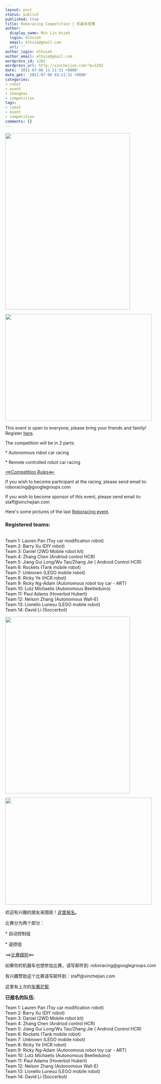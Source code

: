 ```yaml
---
layout: post
status: publish
published: true
title: Roboracing Competition | 机器车竞赛
author:
  display_name: Min Lin Hsieh
  login: mlhsieh
  email: mlhsie@gmail.com
  url: ''
author_login: mlhsieh
author_email: mlhsie@gmail.com
wordpress_id: 1202
wordpress_url: http://xinchejian.com/?p=1202
date: '2011-07-08 11:11:31 +0800'
date_gmt: '2011-07-08 03:11:31 +0800'
categories:
- robot
- event
- shanghai
- competition
tags:
- robot
- event
- competition
comments: []
---
```

<p><!--:en--></p>
<p><img width="400" height="565" src="http://xinchejian.com/wp-content/uploads/2011/07/ROBORACING-500x700.jpg" alt="" /></p>
<p><a rel="attachment wp-att-1028" href="http://xinchejian.com/2011/05/25/hcr-roboracing/racingtracksketchup/"><img class="alignnone size-large wp-image-1028" title="RacingTrackSketchUp" src="http://xinchejian.com/wp-content/uploads/2011/05/RacingTrackSketchUp-549x400.jpg" alt="" width="470" height="342" /></a></p>
<p>This event is open to everyone, please bring your friends and family! Register <a href="http://xinchejian.com/event/?regevent_action=register&event_id=24&name_of_event=RoboracingCompetition">here</a>.</p>
<p>The competition will be in 2 parts:</p>
<p>* Autonomous robot car racing</p>
<p>* Remote controlled robot car racing</p>
<p><a href="http://xinchejian.com/roboracing-%E6%9C%BA%E5%99%A8%E8%BD%A6%E7%AB%9E%E8%B5%9B/">==>Competition Rules<==</a></p>
<p>If you wish to become participant at the racing, please send email to: roboracing@googlegroups.com</p>
<p>If you wish to become sponsor of this event, please send email to: staff@xinchejian.com</p>
<p>Here's some pictures of the last <a href="http://xinchejian.com/2011/05/25/hcr-roboracing/">Roboracing event</a>.</p>
<h3>Registered teams:</h3><br />
Team 1: Lauren Pan (Toy car modification robot)<br />
Team 2: Barry Xu  (DIY robot)<br />
Team 3: Daniel (2WD Mobile robot kit)<br />
Team 4: Zhang Chen (Andriod control HCR)<br />
Team 5: Jiang Gui Long/Wu Tao/Zhang Jie ( Android Control HCR)<br />
Team 6: Rockets (Tank mobile robot)<br />
Team 7: Unknown (LEGO mobile robot)<br />
Team 8: Ricky Ye (HCR robot)<br />
Team 9: Ricky Ng-Adam (Autonomous robot toy car - ART)<br />
Team 10: Lutz Michaelis (Autonomous Beetleduino)<br />
Team 11: Paul Adams (Hoverbot Hubert)<br />
Team 12: Nelson Zhang (Autonomous Wall-E)<br />
Team 13: Lionello Lunesu (LEGO mobile robot)<br />
Team 14: David Li (Soccerbot)</p>
<p><!--:--><!--:zh--></p>
<p><img width="400" height="565" src="http://xinchejian.com/wp-content/uploads/2011/07/ROBORACING-500x700.jpg" alt="" /></p>
<p><a rel="attachment wp-att-1028" href="http://xinchejian.com/2011/05/25/hcr-roboracing/racingtracksketchup/"><img class="alignnone size-large wp-image-1028" title="RacingTrackSketchUp" src="http://xinchejian.com/wp-content/uploads/2011/05/RacingTrackSketchUp-549x400.jpg" alt="" width="470" height="342" /></a></p>
<p>欢迎有兴趣的朋友来围观！<a href="http://xinchejian.com/event/?regevent_action=register&event_id=24&name_of_event=RoboracingCompetition">这里报名</a>。</p>
<p>比赛分为两个部分：</p>
<p>* 自动控制组</p>
<p>* 遥控组</p>
<p>==><a href="http://xinchejian.com/roboracing-%e6%9c%ba%e5%99%a8%e8%bd%a6%e7%ab%9e%e8%b5%9b/?lang=zh">比赛细则</a><==</p>
<p>如果你的机器车也想参加比赛，请写邮件到: roboracing@googlegroups.com</p>
<p>有兴趣赞助这个比赛请写邮件到：staff@xinchejian.com</p>
<p>这里有上次的<a href="http://xinchejian.com/2011/05/25/hcr-roboracing/">车赛花絮</a>.</p>
<p><span style="font-size: 15px; font-weight: bold;">已报名的队伍:</span></p>
<p>Team 1: Lauren Pan (Toy car modification robot)<br />
Team 2: Barry Xu (DIY robot)<br />
Team 3: Daniel (2WD Mobile robot kit)<br />
Team 4: Zhang Chen (Andriod control HCR)<br />
Team 5: Jiang Gui Long/Wu Tao/Zhang Jie ( Android Control HCR)<br />
Team 6: Rockets (Tank mobile robot)<br />
Team 7: Unknown (LEGO mobile robot)<br />
Team 8: Ricky Ye (HCR robot)<br />
Team 9: Ricky Ng-Adam (Autonomous robot toy car - ART)<br />
Team 10: Lutz Michaelis (Autonomous Beetleduino)<br />
Team 11: Paul Adams (Hoverbot Hubert)<br />
Team 12: Nelson Zhang (Autonomous Wall-E)<br />
Team 13: Lionello Lunesu (LEGO mobile robot)<br />
Team 14: David Li (Soccerbot)</p>
<p><!--:--></p>
